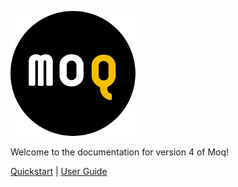 ---
---

![](assets/images/moq-icon.png)

Welcome to the documentation for version 4 of Moq!

[Quickstart](https://github.com/Moq/moq4/wiki/Quickstart) \| [User Guide](user-guide/index.md)
